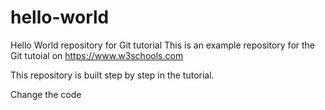# hello-world
Hello World repository for Git tutorial
This is an example repository for the Git tutoial on https://www.w3schools.com

This repository is built step by step in the tutorial.

Change the code
